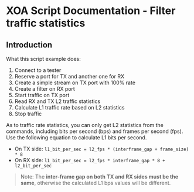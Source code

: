 # XOA Script Documentation - Filter traffic statistics

## Introduction
What this script example does:
1. Connect to a tester
2. Reserve a port for TX and another one for RX
3. Create a simple stream on TX port with 100% rate
4. Create a filter on RX port
5. Start traffic on TX port
6. Read RX and TX L2 traffic statistics
7. Calculate L1 traffic rate based on L2 statistics
8. Stop traffic

As to traffic rate statistics, you can only get L2 statistics from the commands, including bits per second (bps) and frames per second (fps). Use the following equation to calculate L1 bits per second.

* On TX side: ``l1_bit_per_sec = l2_fps * (interframe_gap + frame_size) * 8``
* On RX side: ``l1_bit_per_sec = l2_fps * interframe_gap * 8 + l2_bit_per_sec``

> Note: The **inter-frame gap on both TX and RX sides must be the same**, otherwise the calculated L1 bps values will be different.